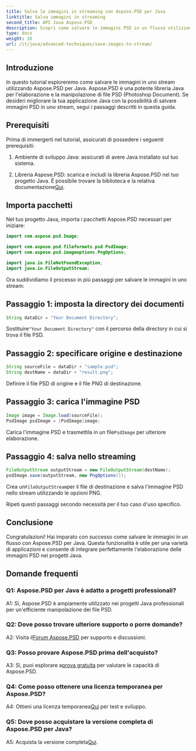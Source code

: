 ```yaml
---
title: Salva le immagini in streaming con Aspose.PSD per Java
linktitle: Salva immagini in streaming
second_title: API Java Aspose.PSD
description: Scopri come salvare le immagini PSD in un flusso utilizzando Aspose.PSD per Java. Segui la nostra guida passo passo per un'elaborazione efficiente delle immagini.
type: docs
weight: 16
url: /it/java/advanced-techniques/save-images-to-stream/
---
```

## Introduzione

In questo tutorial esploreremo come salvare le immagini in uno stream utilizzando Aspose.PSD per Java. Aspose.PSD è una potente libreria Java per l'elaborazione e la manipolazione di file PSD (Photoshop Document). Se desideri migliorare la tua applicazione Java con la possibilità di salvare immagini PSD in uno stream, segui i passaggi descritti in questa guida.

## Prerequisiti

Prima di immergerti nel tutorial, assicurati di possedere i seguenti prerequisiti:

1. Ambiente di sviluppo Java: assicurati di avere Java installato sul tuo sistema.

2.  Libreria Aspose.PSD: scarica e includi la libreria Aspose.PSD nel tuo progetto Java. È possibile trovare la biblioteca e la relativa documentazione[Qui](https://reference.aspose.com/psd/java/).

## Importa pacchetti

Nel tuo progetto Java, importa i pacchetti Aspose.PSD necessari per iniziare:

```java
import com.aspose.psd.Image;

import com.aspose.psd.fileformats.psd.PsdImage;
import com.aspose.psd.imageoptions.PngOptions;

import java.io.FileNotFoundException;
import java.io.FileOutputStream;
```

Ora suddividiamo il processo in più passaggi per salvare le immagini in uno stream:

## Passaggio 1: imposta la directory dei documenti

```java
String dataDir = "Your Document Directory";
```

 Sostituire`"Your Document Directory"` con il percorso della directory in cui si trova il file PSD.

## Passaggio 2: specificare origine e destinazione

```java
String sourceFile = dataDir + "sample.psd";
String destName = dataDir + "result.png";
```

Definire il file PSD di origine e il file PNG di destinazione.

## Passaggio 3: carica l'immagine PSD

```java
Image image = Image.load(sourceFile);
PsdImage psdImage = (PsdImage)image;
```

 Carica l'immagine PSD e trasmettila in un file`PsdImage` per ulteriore elaborazione.

## Passaggio 4: salva nello streaming

```java
FileOutputStream outputStream = new FileOutputStream(destName);
psdImage.save(outputStream, new PngOptions());
```

 Crea un`FileOutputStream`per il file di destinazione e salva l'immagine PSD nello stream utilizzando le opzioni PNG.

Ripeti questi passaggi secondo necessità per il tuo caso d'uso specifico.

## Conclusione

Congratulazioni! Hai imparato con successo come salvare le immagini in un flusso con Aspose.PSD per Java. Questa funzionalità è utile per una varietà di applicazioni e consente di integrare perfettamente l'elaborazione delle immagini PSD nei progetti Java.

## Domande frequenti

### Q1: Aspose.PSD per Java è adatto a progetti professionali?

A1: Sì, Aspose.PSD è ampiamente utilizzato nei progetti Java professionali per un'efficiente manipolazione dei file PSD.

### Q2: Dove posso trovare ulteriore supporto o porre domande?

 A2: Visita il[Forum Aspose.PSD](https://forum.aspose.com/c/psd/34) per supporto e discussioni.

### Q3: Posso provare Aspose.PSD prima dell'acquisto?

 A3: Sì, puoi esplorare a[prova gratuita](https://releases.aspose.com/) per valutare le capacità di Aspose.PSD.

### Q4: Come posso ottenere una licenza temporanea per Aspose.PSD?

 A4: Ottieni una licenza temporanea[Qui](https://purchase.aspose.com/temporary-license/) per test e sviluppo.

### Q5: Dove posso acquistare la versione completa di Aspose.PSD per Java?

 A5: Acquista la versione completa[Qui](https://purchase.aspose.com/buy).